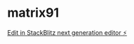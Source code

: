 # matrix91

[Edit in StackBlitz next generation editor ⚡️](https://stackblitz.com/~/github.com/kvartiil/matrix91)